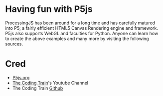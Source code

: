# Having fun with P5js

ProcessingJS has been around for a long time and has carefully matured into P5; a fairly efficient HTML5 Canvas Rendering engine and framework. P5js also supports WebGL and faculties for Python.
Anyone can learn how to create the above examples and many more by visiting the following sources.

# Cred

* [P5js.org](https://p5js.org)
* [The Coding Train](https://www.youtube.com/channel/UCvjgXvBlbQiydffZU7m1_aw)'s Youtube Channel
* The Coding Train [Github](https://github.com/CodingTrain)
